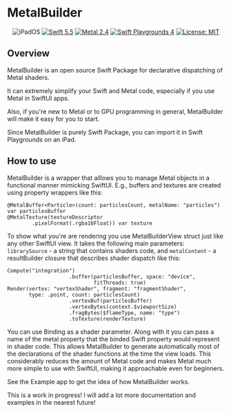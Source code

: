 # MetalBuilder
<p align="center">
    <img src="https://img.shields.io/badge/platforms-iPadOS_15_-blue.svg" alt="iPadOS" />
    <a href="https://swift.org/about/#swiftorg-and-open-source"><img src="https://img.shields.io/badge/Swift-5.5-orange.svg" alt="Swift 5.5" /></a>
    <a href="https://developer.apple.com/metal/"><img src="https://img.shields.io/badge/Metal-2.4-green.svg" alt="Metal 2.4" /></a>
    <a href="https://apps.apple.com/ru/app/swift-playgrounds/id908519492?l=en"><img src="https://img.shields.io/badge/SwiftPlaygrounds-4.0-orange.svg" alt="Swift Playgrounds 4" /></a>
   <a href="https://en.wikipedia.org/wiki/MIT_License"><img src="https://img.shields.io/badge/License-MIT-green.svg" alt="License: MIT" /></a>
    
</p>

## Overview

MetalBuilder is an open source Swift Package for declarative dispatching of Metal shaders.

It can extremely simplify your Swift and Metal code, especially if you use Metal in SwiftUI apps.

Also, if you're new to Metal or to GPU programming in general, MetalBuilder will make it easy for you to start.
 
Since MetalBuilder is purely Swift Package, you can import it in Swift Playgrounds on an iPad.

## How to use

MetalBuilder is a wrapper that alllows you to manage Metal objects in a functional manner mimicking SwiftUI. E.g., buffers and textures are created using property wrappers like this: 
```
@MetalBuffer<Particle>(count: particlesCount, metalName: "particles") var particlesBuffer
@MetalTexture(textureDescriptor
        .pixelFormat(.rgba16Float)) var texture
```
To show what you're are rendering you use MetalBuilderView struct just like any other SwiftUI view.
It takes the following main parameters: `librarySource` - a string that contains shaders code, and `metalContent` - a resultBuilder closure that describes shader dispatch like this:
```
Compute("integration")
                    .buffer(particlesBuffer, space: "device",
                            fitThreads: true)
Render(vertex: "vertexShader", fragment: "fragmentShader", 
       type: .point, count: particlesCount)
                    .vertexBuf(particlesBuffer)
                    .vertexBytes(context.$viewportSize)
                    .fragBytes($flameType, name: "type")
                    .toTexture(renderTexture)
```
You can use Binding as a shader parameter. Along with it you can pass a name of the metal property that the binded Swift property would represent in shader code.
This allows MetalBuilder to generate automatically most of the declarations of the shader functions at the time the view loads. 
This considerably reduces the amount of Metal code and makes Metal much more simple to use with SwiftUI, making it approachable even for beginners.

See the Example app to get the idea of how MetalBuilder works.

This is a work in progress! I will add a lot more documentation and examples in the nearest future!

